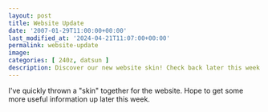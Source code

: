 ```yaml
---
layout: post
title: Website Update
date: '2007-01-29T11:00:00+00:00'
last_modified_at: '2024-04-21T11:07:00+00:00'
permalink: website-update
image: 
categories: [ 240z, datsun ]
description: Discover our new website skin! Check back later this week for more useful updates and information.
---
```


I've quickly thrown a "skin" together for the website. Hope to get some more useful information up later this week.







